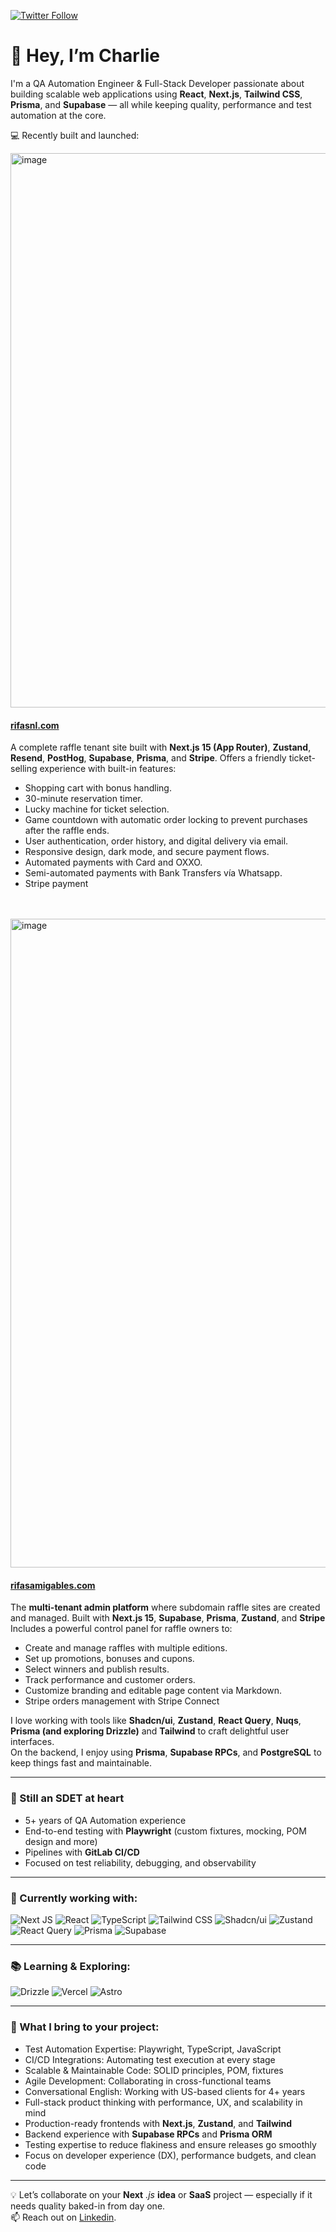 [![Twitter Follow](https://img.shields.io/twitter/follow/chermdev?style=social)](https://twitter.com/intent/user?screen_name=chermdev)

# 👋 Hey, I’m Charlie

I'm a QA Automation Engineer & Full-Stack Developer passionate about building scalable web applications using **React**, **Next.js**, **Tailwind CSS**, **Prisma**, and **Supabase** — all while keeping quality, performance and test automation at the core.

💻 Recently built and launched:


<img width="2445" height="887" alt="image" src="https://github.com/user-attachments/assets/6a7a3f30-614e-45be-8c09-8d0a4c3fb5b2" />

#### [**rifasnl.com**](https://rifasnl.com)

A complete raffle tenant site built with **Next.js 15 (App Router)**, **Zustand**, **Resend**, **PostHog**, **Supabase**, **Prisma**, and **Stripe**.
Offers a friendly ticket-selling experience with built-in features:

- Shopping cart with bonus handling.
- 30-minute reservation timer.
- Lucky machine for ticket selection.
- Game countdown with automatic order locking to prevent purchases after the raffle ends.
- User authentication, order history, and digital delivery via email.
- Responsive design, dark mode, and secure payment flows.
- Automated payments with Card and OXXO.
- Semi-automated payments with Bank Transfers vía Whatsapp.
- Stripe payment
<br/>
<br/>
<img width="2525" height="1038" alt="image" src="https://github.com/user-attachments/assets/8a675442-0dff-4218-87c2-2debaf9c3ef9" />

#### [**rifasamigables.com**](https://rifasamigables.com)

The **multi-tenant admin platform** where subdomain raffle sites are created and managed. Built with **Next.js 15**, **Supabase**, **Prisma**, **Zustand**, and **Stripe**  
Includes a powerful control panel for raffle owners to:

- Create and manage raffles with multiple editions.
- Set up promotions, bonuses and cupons.
- Select winners and publish results.
- Track performance and customer orders.
- Customize branding and editable page content via Markdown.
- Stripe orders management with Stripe Connect

I love working with tools like **Shadcn/ui**, **Zustand**, **React Query**, **Nuqs**, **Prisma (and exploring Drizzle)** and **Tailwind** to craft delightful user interfaces.  
On the backend, I enjoy using **Prisma**, **Supabase RPCs**, and **PostgreSQL** to keep things fast and maintainable.

---

### 🧪 Still an SDET at heart

- 5+ years of QA Automation experience
- End-to-end testing with **Playwright** (custom fixtures, mocking, POM design and more)
- Pipelines with **GitLab CI/CD**
- Focused on test reliability, debugging, and observability

---

### 🚀 Currently working with:
![Next JS](https://img.shields.io/badge/Next-black?style=for-the-badge&logo=next.js&logoColor=white)
![React](https://img.shields.io/badge/react-%2320232a.svg?style=for-the-badge&logo=react&logoColor=%2361DAFB)
![TypeScript](https://img.shields.io/badge/typescript-%23007ACC.svg?style=for-the-badge&logo=typescript&logoColor=white)
![Tailwind CSS](https://img.shields.io/static/v1?style=for-the-badge&message=Tailwind+CSS&color=222222&logo=Tailwind+CSS&logoColor=06B6D4&label=)
![Shadcn/ui](https://img.shields.io/badge/Shadcn/UI-222222?style=for-the-badge&logo=shadcnui&link=https%3A%2F%2Fui.shadcn.com)
![Zustand](https://img.shields.io/badge/zustand-%2320232a.svg?style=for-the-badge&logo=react&logoColor=%2361DAFB)
![React Query](https://img.shields.io/badge/React_Query-FF4154?style=for-the-badge&logo=reactquery&logoColor=white)
![Prisma](https://img.shields.io/badge/Prisma-2D3748?style=for-the-badge&logo=prisma&logoColor=white)
![Supabase](https://shields.io/badge/supabase-black?logo=supabase&style=for-the-badge)

---

### 📚 Learning & Exploring:
![Drizzle](https://img.shields.io/badge/Drizzle_ORM-C5F74F?style=for-the-badge&logo=drizzle&logoColor=black)
![Vercel](https://img.shields.io/badge/vercel-%23000000.svg?style=for-the-badge&logo=vercel&logoColor=white)
![Astro](https://img.shields.io/badge/astro-%232C2052.svg?style=for-the-badge&logo=astro&logoColor=white)



---

### 🧠 What I bring to your project:
- Test Automation Expertise: Playwright, TypeScript, JavaScript
- CI/CD Integrations: Automating test execution at every stage
- Scalable & Maintainable Code: SOLID principles, POM, fixtures
- Agile Development: Collaborating in cross-functional teams
- Conversational English: Working with US-based clients for 4+ years
- Full-stack product thinking with performance, UX, and scalability in mind
- Production-ready frontends with **Next.js**, **Zustand**, and **Tailwind**
- Backend experience with **Supabase RPCs** and **Prisma ORM**
- Testing expertise to reduce flakiness and ensure releases go smoothly
- Focus on developer experience (DX), performance budgets, and clean code

---

💡 Let’s collaborate on your **Next** _.js_ **idea** or **SaaS** project — especially if it needs quality baked-in from day one.  
📫 Reach out on [Linkedin](https://www.linkedin.com/in/chermdev/).
